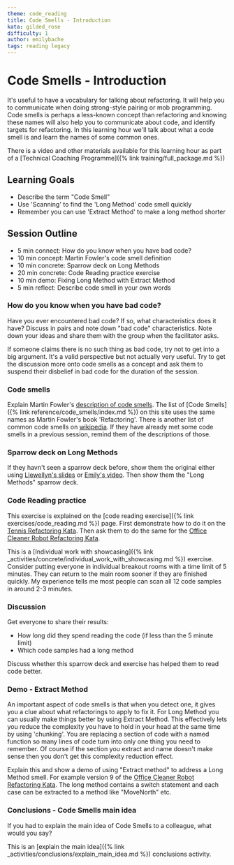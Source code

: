 ```yaml
---
theme: code_reading
title: Code Smells - Introduction
kata: gilded_rose
difficulty: 1
author: emilybache
tags: reading legacy
---
```


# Code Smells - Introduction

It's useful to have a vocabulary for talking about refactoring. It will help you to communicate when doing strong-style pairing or mob programming. Code smells is perhaps a less-known concept than refactoring and knowing these names will also help you to communicate about code, and identify targets for refactoring. In this learning hour we'll talk about what a code smell is and learn the names of some common ones. 

There is a video and other materials available for this learning hour as part of a [Technical Coaching Programme]({% link training/full_package.md %})

## Learning Goals
* Describe the term "Code Smell"
* Use 'Scanning' to find the 'Long Method' code smell quickly
* Remember you can use 'Extract Method' to make a long method shorter

## Session Outline
 
* 5 min connect: How do you know when you have bad code? 
* 10 min concept: Martin Fowler's code smell definition 
* 10 min concrete: Sparrow deck on Long Methods
* 20 min concrete: Code Reading practice exercise
* 10 min demo: Fixing Long Method with Extract Method
* 5 min reflect: Describe code smell in your own words

### How do you know when you have bad code?
Have you ever encountered bad code? If so, what characteristics does it have? Discuss in pairs and note down "bad code" characteristics. Note down your ideas and share them with the group when the facilitator asks.

If someone claims there is no such thing as bad code, try not to get into a big argument. It's a valid perspective but not actually very useful. Try to get the discussion more onto code smells as a concept and ask them to suspend their disbelief in bad code for the duration of the session.

### Code smells
Explain Martin Fowler's [description of code smells](https://www.martinfowler.com/bliki/CodeSmell.html). The list of [Code Smells]({% link reference/code_smells/index.md %}) on this site uses the same names as Martin Fowler's book 'Refactoring'. There is another list of common code smells on [wikipedia](https://en.wikipedia.org/wiki/Code_smell). If they have already met some code smells in a previous session, remind them of the descriptions of those.

### Sparrow deck on Long Methods
If they havn't seen a sparrow deck before, show them the original either using [Llewellyn's slides](https://llewellynfalco.blogspot.com/p/sparrow-decks.html) or [Emily's video](https://youtu.be/tkqZDaw-4E4). Then show them the "Long Methods" sparrow deck.

### Code Reading practice
This exercise is explained on the [code reading exercise]({% link exercises/code_reading.md %}) page. First demonstrate how to do it on the [Tennis Refactoring Kata](https://github.com/emilybache/Tennis-Refactoring-Kata). Then ask them to do the same for the [Office Cleaner Robot Refactoring Kata](https://github.com/sammancoaching/OfficeCleaningRobot-Refactoring-Kata).

This is a [Individual work with showcasing]({% link _activities/concrete/individual_work_with_showcasing.md %}) exercise. Consider putting everyone in individual breakout rooms with a time limit of 5 minutes. They can return to the main room sooner if they are finished quickly. My experience tells me most people can scan all 12 code samples in around 2-3 minutes.

### Discussion
Get everyone to share their results: 

* How long did they spend reading the code (if less than the 5 minute limit) 
* Which code samples had a long method 

Discuss whether this sparrow deck and exercise has helped them to read code better.

### Demo - Extract Method
An important aspect of code smells is that when you detect one, it gives you a clue about what refactorings to apply to fix it. For Long Method you can usually make things better by using Extract Method. This effectively lets you reduce the complexity you have to hold in your head at the same time by using 'chunking'. You are replacing a section of code with a named function so many lines of code turn into only one thing you need to remember. Of course if the section you extract and name doesn't make sense then you don't get this complexity reduction effect.

Explain this and show a demo of using "Extract method" to address a Long Method smell. For example version 9 of the [Office Cleaner Robot Refactoring Kata](https://github.com/sammancoaching/OfficeCleaningRobot-Refactoring-Kata). The long method contains a switch statement and each case can be extracted to a method like "MoveNorth" etc.

### Conclusions - Code Smells main idea
If you had to explain the main idea of Code Smells to a colleague, what would you say?

This is an [explain the main idea]({% link _activities/conclusions/explain_main_idea.md %}) conclusions activity.

